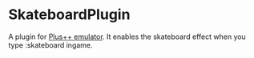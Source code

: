 # SkateboardPlugin
A plugin for [Plus++ emulator](https://github.com/80O/PlusEMU). It enables the skateboard effect when you type :skateboard ingame.
